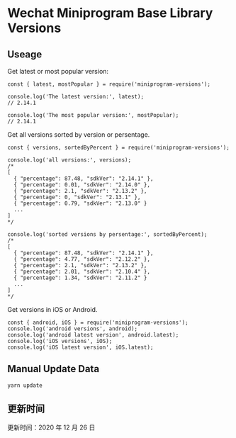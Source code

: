 
# Wechat Miniprogram Base Library Versions

## Useage

Get latest or most popular version:

```;
const { latest, mostPopular } = require('miniprogram-versions');

console.log('The latest version:', latest);
// 2.14.1

console.log('The most popular version:', mostPopular);
// 2.14.1

```

Get all versions sorted by version or persentage.

```
const { versions, sortedByPercent } = require('miniprogram-versions');

console.log('all versions:', versions);
/*
[
  { "percentage": 87.48, "sdkVer": "2.14.1" },
  { "percentage": 0.01, "sdkVer": "2.14.0" },
  { "percentage": 2.1, "sdkVer": "2.13.2" },
  { "percentage": 0, "sdkVer": "2.13.1" },
  { "percentage": 0.79, "sdkVer": "2.13.0" }
  ...
]
*/

console.log('sorted versions by persentage:', sortedByPercent);
/*
[
  { "percentage": 87.48, "sdkVer": "2.14.1" },
  { "percentage": 4.77, "sdkVer": "2.12.2" },
  { "percentage": 2.1, "sdkVer": "2.13.2" },
  { "percentage": 2.01, "sdkVer": "2.10.4" },
  { "percentage": 1.34, "sdkVer": "2.11.2" }
  ...
]
*/
```

Get versions in iOS or Android.

```
const { android, iOS } = require('miniprogram-versions');
console.log('android versions', android);
console.log('android latest version', android.latest);
console.log('iOS versions', iOS);
console.log('iOS latest version', iOS.latest);
```

## Manual Update Data

```
yarn update
```

## 更新时间

更新时间：2020 年 12 月 26 日
